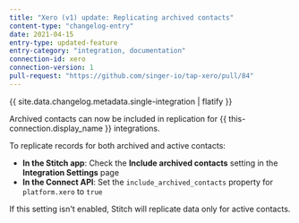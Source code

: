 ```yaml
---
title: "Xero (v1) update: Replicating archived contacts"
content-type: "changelog-entry"
date: 2021-04-15
entry-type: updated-feature
entry-category: "integration, documentation"
connection-id: xero
connection-version: 1
pull-request: "https://github.com/singer-io/tap-xero/pull/84"
---
```

{{ site.data.changelog.metadata.single-integration | flatify }}

Archived contacts can now be included in replication for {{ this-connection.display_name }} integrations.

To replicate records for both archived and active contacts:

- **In the Stitch app**: Check the **Include archived contacts** setting in the **Integration Settings** page
- **In the Connect API**: Set the `include_archived_contacts` property for `platform.xero` to `true`

If this setting isn't enabled, Stitch will replicate data only for active contacts.